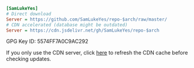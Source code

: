 ```ini
[SamLukeYes]
# Direct download 
Server = https://github.com/SamLukeYes/repo-$arch/raw/master/
# CDN accelerated (database might be outdated)
Server = https://cdn.jsdelivr.net/gh/SamLukeYes/repo-$arch
```
GPG Key ID: 5574FF7A0C9AC292

If you only use the CDN server, click [here](https://purge.jsdelivr.net/gh/SamLukeYes/repo-x86_64/SamLukeYes.db) to refresh the CDN cache before checking updates.